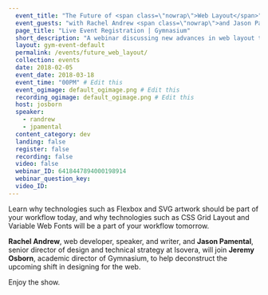 ```yaml
---
  event_title: "The Future of <span class=\"nowrap\">Web Layout</span>"
  event_guests: "with Rachel Andrew <span class=\"nowrap\">and Jason Pamental</span>"
  page_title: "Live Event Registration | Gymnasium"
  short_description: "A webinar discussing new advances in web layout techniques that will impact web designers and developers in the near future."
  layout: gym-event-default
  permalink: /events/future_web_layout/
  collection: events
  date: 2018-02-05
  event_date: 2018-03-18
  event_time: "00PM" # Edit this
  event_ogimage: default_ogimage.png # Edit this
  recording_ogimage: default_ogimage.png # Edit this
  host: josborn
  speaker:
    - randrew
    - jpamental
  content_category: dev
  landing: false
  register: false
  recording: false
  video: false
  webinar_ID: 6418447894000198914
  webinar_question_key:
  video_ID:
---
```

<p>
Learn why technologies such as Flexbox and SVG artwork should be part of your workflow today, and why technologies such as CSS Grid Layout and Variable Web Fonts will be a part of your workflow tomorrow.
</p>
<p>
<strong>Rachel Andrew</strong>, web developer, speaker, and writer, and <strong>Jason Pamental</strong>, senior director of design and technical strategy at Isovera, will join <strong>Jeremy Osborn</strong>, academic director of Gymnasium, to help deconstruct the upcoming shift in designing for the web.
</p>
<p class="call-out">
Enjoy the show.
</p>
